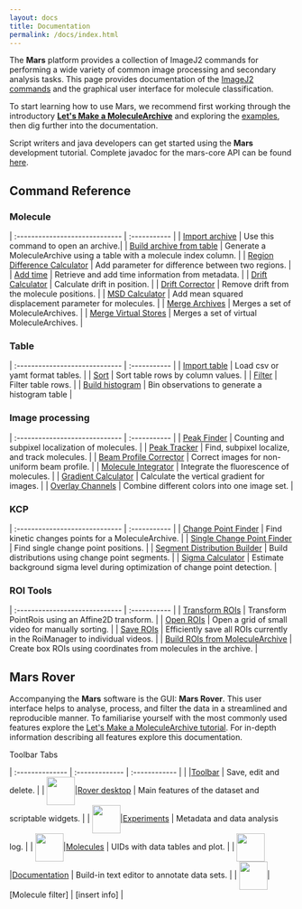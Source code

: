 ```yaml
---
layout: docs
title: Documentation
permalink: /docs/index.html
---
```


The **Mars** platform provides a collection of ImageJ2 commands for performing a wide variety of common image processing and secondary analysis tasks. This page provides documentation of the [ImageJ2 commands](#commands) and the graphical user interface for molecule classification.  

To start learning how to use Mars, we recommend first working through the introductory **[Let's Make a MoleculeArchive](../tutorials/create-a-Molecule-Archive)** and exploring the [examples](../examples), then dig further into the documentation.

Script writers and java developers can get started using the **Mars** development tutorial. Complete javadoc for the mars-core API can be found [here](http://duderstadt-lab.github.io/mars-core/javadoc/).

## <a name="commands"></a>Command Reference

### Molecule

| :----------------------------- | :----------- |
| [Import archive](./molecule/ImportArchive) | Use this command to open an archive.|
| [Build archive from table](./molecule/BuildArchiveFromTable) | Generate a MoleculeArchive using a table with a molecule index column. |
| [Region Difference Calculator](./molecule/RegionDifferenceCalculator) | Add parameter for difference between two regions. |
| [Add time](./molecule/AddTime) | Retrieve and add time information from metadata. |
| [Drift Calculator](./molecule/DriftCalculator) | Calculate drift in position. |
| [Drift Corrector](./molecule/DriftCorrector) | Remove drift from the molecule positions. |
| [MSD Calculator](./molecule/MSDCalculator) | Add mean squared displacement parameter for molecules. |
| [Merge Archives](./molecule/MergeArchives) | Merges a set of MoleculeArchives. |
| [Merge Virtual Stores](./molecule/MergeVirtualStore) | Merges a set of virtual MoleculeArchives. |

### Table

| :----------------------------- | :----------- |
| [Import table](./table/ImportTable) | Load csv or yamt format tables. |
| [Sort](./table/Sort) | Sort table rows by column values. |
| [Filter](./table/Filter) | Filter table rows. |
| [Build histogram](./table/BuildHistogram) | Bin observations to generate a histogram table |

### Image processing

| :----------------------------- | :----------- |
| [Peak Finder](./image/PeakFinder) | Counting and subpixel localization of molecules. |
| [Peak Tracker](./image/PeakTracker) | Find, subpixel localize, and track molecules. |
| [Beam Profile Corrector](./image/BeamProfileCorrector) | Correct images for non-uniform beam profile. |
| [Molecule Integrator](./image/MoleculeIntegrator) | Integrate the fluorescence of molecules. |
| [Gradient Calculator](./image/GradientCalculator) | Calculate the vertical gradient for images. |
| [Overlay Channels](./image/OverlayChannels) | Combine different colors into one image set. |

### KCP

| :----------------------------- | :----------- |
| [Change Point Finder](./kcp/ChangePointFinder) | Find kinetic changes points for a MoleculeArchive. |
| [Single Change Point Finder](./kcp/SingleChangePointFinder) | Find single change point positions. |
| [Segment Distribution Builder](./kcp/SegmentDistributionBuilder) | Build distributions using change point segments. |
| [Sigma Calculator](./kcp/SigmaCalculator) | Estimate background sigma level during optimization of change point detection. |

### ROI Tools

| :----------------------------- | :----------- |
| [Transform ROIs](./roi/TransformROIs) | Transform PointRois using an Affine2D transform. |
| [Open ROIs](./roi/OpenROIs) | Open a grid of small video for manually sorting. |
| [Save ROIs](./roi/SaveROIs) | Efficiently save all ROIs currently in the RoiManager to individual videos. |
| [Build ROIs from MoleculeArchive](./roi/BuildROIsFromMoleculeArchive) | Create box ROIs using coordinates from molecules in the archive. |

## <a name="gui"></a>Mars Rover

Accompanying the **Mars** software is the GUI: **Mars Rover**. This user interface helps to analyse, process, and filter the data in a streamlined and reproducible manner. To familiarise yourself with the most commonly used features explore the [Let's Make a MoleculeArchive tutorial](https://duderstadt-lab.github.io/mars-docs/tutorials/create-a-Molecule-Archive/).
For in-depth information describing all features explore this documentation.

Toolbar Tabs

| :-------------- | :------------- | :------------ |
| |[Toolbar](./MarsRover/Toolbar) | Save, edit and delete. |
| <img align='center' src='{{site.baseurl}}/docs/img/Icons/img1.png' width='50' />|[Rover desktop](./MarsRover/RoverDesktop)  | Main features of the dataset and scriptable widgets. |
| <img align='center' src='{{site.baseurl}}/docs/img/Icons/img2.png' width='50' />|[Experiments](./MarsRover/Experiments)    | Metadata and data analysis log. |
| <img align='center' src='{{site.baseurl}}/docs/img/Icons/img3.png' width='50' />|[Molecules](./MarsRover/Molecules)     | UIDs with data tables and plot. |
| <img align='center' src='{{site.baseurl}}/docs/img/Icons/img4.png' width='50' />|[Documentation](./MarsRover/Documentation)  | Build-in text editor to annotate data sets. |
| <img align='center' src='{{site.baseurl}}/docs/img/Icons/img5.png' width='50' />|[Molecule filter]       | [insert info] |
